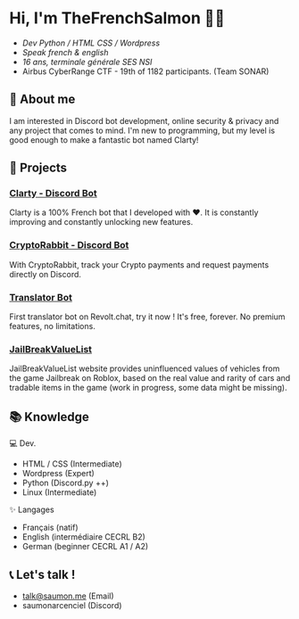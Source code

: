 # Hi, I'm TheFrenchSalmon 👋🏻
- _Dev Python / HTML CSS / Wordpress_
- _Speak french & english_
- _16 ans, terminale générale SES NSI_
- Airbus CyberRange CTF - 19th of 1182 participants. (Team SONAR) 


## 🍣 About me

I am interested in Discord bot development, online security & privacy and any project that comes to mind. I'm new to programming, but my level is good enough to make a fantastic bot named Clarty!

## 👀 Projects

### [Clarty - Discord Bot](https://clarty.org)

Clarty is a 100% French bot that I developed with ❤. It is constantly improving and constantly unlocking new features.

### [CryptoRabbit - Discord Bot](https://crypto-rabbit.xyz/)

With CryptoRabbit, track your Crypto payments and request payments directly on Discord.

### [Translator Bot](https://app.revolt.chat/bot/01HX0519791BX5BFWZ98MNS27H)

First translator bot on Revolt.chat, try it now ! It's free, forever. No premium features, no limitations.

### [JailBreakValueList](https://jailbreakvaluelist.xyz/)

JailBreakValueList website provides uninfluenced values of vehicles from the game Jailbreak on Roblox, based on the real value and rarity of cars and tradable items in the game (work in progress, some data might be missing).


## 📚 Knowledge

💻 Dev.
- HTML / CSS (Intermediate)
- Wordpress (Expert)
- Python (Discord.py ++)
- Linux (Intermediate)

✨ Langages
- Français (natif)
- English (intermédiaire CECRL B2)
- German (beginner CECRL A1 / A2)

## 📞 Let's talk !

- talk@saumon.me (Email)
- saumonarcenciel (Discord)


